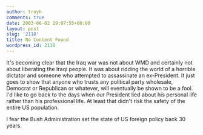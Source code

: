 ```yaml
---
author: troyh
comments: true
date: 2003-06-02 19:07:55+00:00
layout: post
slug: '2118'
title: No Content Found
wordpress_id: 2118
---
```


It's becoming clear that the Iraq war was not about WMD and certainly not about liberating the Iraqi people. It was about ridding the world of a horrible dictator and someone who attempted to assassinate an ex-President. It just goes to show that anyone who trusts any political party wholesale, Democrat or Republican or whatever, will eventually be shown to be a fool. I'd like to go back to the days when our President lied about his personal life rather than his professional life. At least that didn't risk the safety of the entire US population.

I fear the Bush Administration set the state of US foreign policy back 30 years.
